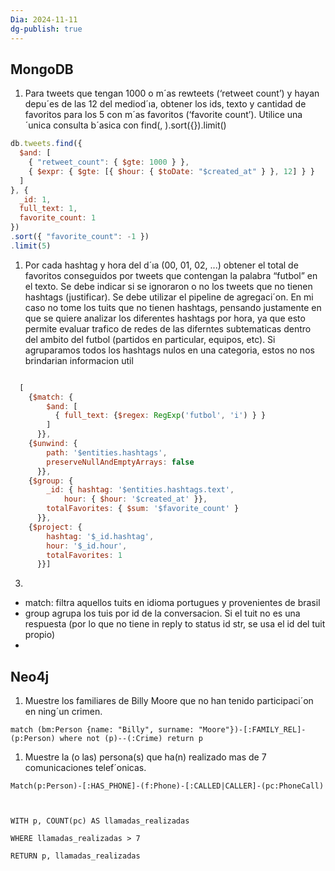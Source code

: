 ```yaml
---
Dia: 2024-11-11
dg-publish: true
---
```

## MongoDB

1. Para tweets que tengan 1000 o m´as rewteets (‘retweet count’) y hayan depu´es de las 12 del mediod´ıa, obtener los ids, texto y cantidad de favoritos para los 5 con m´as favoritos (‘favorite count’). Utilice una ´unica consulta b´asica con find(, ).sort({}).limit()
```js
db.tweets.find({
  $and: [
    { "retweet_count": { $gte: 1000 } },
    { $expr: { $gte: [{ $hour: { $toDate: "$created_at" } }, 12] } }
  ]
}, {
  _id: 1,
  full_text: 1,
  favorite_count: 1
})
.sort({ "favorite_count": -1 })
.limit(5)
```


1. Por cada hashtag y hora del d´ıa (00, 01, 02, ...) obtener el total de favoritos conseguidos por tweets que contengan la palabra “futbol” en el texto. Se debe indicar si se ignoraron o no los tweets que no tienen hashtags (justificar). Se debe utilizar el pipeline de agregaci´on.
En mi caso no tome los tuits que no tienen hashtags, pensando justamente en que se quiere analizar los diferentes hashtags por hora, ya que esto permite evaluar trafico de redes de las diferntes subtematicas dentro del ambito del futbol (partidos en particular, equipos, etc). Si agruparamos todos los hashtags nulos en una categoria, estos no nos brindarian informacion util
```js

  [
    {$match: {
        $and: [
          { full_text: {$regex: RegExp('futbol', 'i') } }
        ]
      }},
    {$unwind: {
        path: '$entities.hashtags',
        preserveNullAndEmptyArrays: false
      }},
    {$group: {
        _id: { hashtag: '$entities.hashtags.text',
          	hour: { $hour: '$created_at' }},
        totalFavorites: { $sum: '$favorite_count' }
      }},
    {$project: {
        hashtag: '$_id.hashtag',
        hour: '$_id.hour',
        totalFavorites: 1
      }}]
```

3.
- match: filtra aquellos tuits en idioma portugues y provenientes de brasil
- group agrupa los tuis por id de la conversacion. Si el tuit no es una respuesta (por lo que no tiene in reply to status id str, se usa el id del tuit propio)
- 
## Neo4j
1. Muestre los familiares de Billy Moore que no han tenido participaci´on en ning´un crimen.
```cypher
match (bm:Person {name: "Billy", surname: "Moore"})-[:FAMILY_REL]-(p:Person) where not (p)--(:Crime) return p
```

1. Muestre la (o las) persona(s) que ha(n) realizado mas de 7 comunicaciones telef´onicas.
```cypher
Match(p:Person)-[:HAS_PHONE]-(f:Phone)-[:CALLED|CALLER]-(pc:PhoneCall)

  

WITH p, COUNT(pc) AS llamadas_realizadas

WHERE llamadas_realizadas > 7

RETURN p, llamadas_realizadas
```
